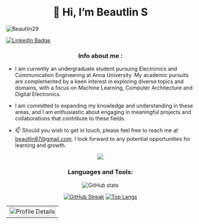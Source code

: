 <h1 align="center">👋 Hi, I’m Beautlin S</h1>
<p align="left"> <img src="https://komarev.com/ghpvc/?username=Beautlin29&label=Profile%20views&color=0e75b6&style=flat" alt="Beautlin29" /> </p>
<div id="badges">
  <a href="https://www.linkedin.com/in/beautlin-s-0998b022a?lipi=urn%3Ali%3Apage%3Ad_flagship3_profile_view_base_contact_details%3BGsYxQgEZSTKE87OQzW9oKA%3D%3D">
    <img src="https://img.shields.io/badge/LinkedIn-blue?style=for-the-badge&logo=linkedin&logoColor=white" alt="LinkedIn Badge"/>
  </a>
</div>
<h3 align="Middle">Info about me :</h3>

- I am currently an undergraduate student pursuing Electronics and Communication Engineering at Anna University. My academic pursuits are complemented by a keen interest in exploring diverse topics and domains, with a focus on Machine Learning, Computer Architecture and Digital Electronics.

- I am committed to expanding my knowledge and understanding in these areas, and I am enthusiastic about engaging in meaningful projects and collaborations that contribute to these fields.

- 📫 Should you wish to get in touch, please feel free to reach me at beautlin87@gmail.com. I look forward to any potential opportunities for learning and growth.

<div align=center >

<img src="https://github-profile-trophy.vercel.app/?username=Beautlin29&theme=darkhub">

<h3 align="Middle">Languages and Tools:</h3>

<div align=center >

![GitHub stats](https://github-readme-stats.vercel.app/api?username=Beautlin29&theme=codeSTACKr&show_icons=true)

<div align=center >

[![GitHub Streak](http://github-readme-streak-stats.herokuapp.com?user=Beautlin29&theme=codestackr&fire=EBDC3C&card_width=400&border=EB545400)](https://git.io/streak-stats)
[![Top Langs](https://github-readme-stats.vercel.app/api/top-langs/?username=Beautlin29&layout=compact&theme=codeSTACKr)](https://github.com/anuraghazra/github-readme-stats)

<table>
  <tr>
    <td><img src="https://github-profile-summary-cards.vercel.app/api/cards/profile-details?username=Beautlin29&theme=solarized_dark" alt="Profile Details" width="100%" height="auto"></td>
  </tr>
</table>

